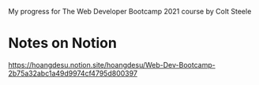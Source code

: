 My progress for The Web Developer Bootcamp 2021 course by Colt Steele

# Notes on Notion

https://hoangdesu.notion.site/hoangdesu/Web-Dev-Bootcamp-2b75a32abc1a49d9974cf4795d800397